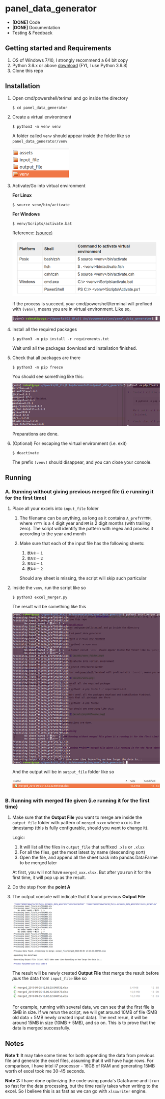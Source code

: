 # panel_data_generator

- **[DONE]** Code
- **[DONE]** Documentation
- Testing & Feedback

## Getting started and Requirements
1. OS of Windows 7/10, I strongly recommend a 64 bit copy
2. Python 3.6.x or above [download](https://www.python.org/) (FYI, I use Python 3.6.8)
3. Clone this repo

## Installation
1. Open cmd/powershell/terimal and go inside the directory
    ```
    $ cd panel_data_generator
    ```
2. Create a virtual environtment
    ```
    $ python3 -m venv venv
    ```
    A folder called `venv` should appear inside the folder like so `panel_data_generator/venv`
    
    ![](assets/venv_folder.png)

3. Activate/Go into virtual environment

    **For Linux**

    ```
    $ source venv/bin/activate
    ```
    
    **For Windows**
    ```
    $ venv/Scripts/activate.bat
    ```
    
    Reference: [(source)](https://docs.python.org/3/library/venv.html)
    
    ![](assets/venv_activate.png)
    
    If the process is succeed, your cmd/powershell/terminal will prefixed with `(venv)`, means you are in virtual environment. Like so,

    ![](assets/venv.png)
    
    
4. Install all the required packages
    ```
    $ python3 -m pip install -r requirements.txt
    ```
    Wait until all the packages download and installation finished.
5. Check that all packages are there
    ```
    $ python3 -m pip freeze
    ```
    You should see something like this:
    
    ![](assets/pip%20freeze.png)

    Preparations are done.

6. (Optional) For escaping the virtual environment (i.e. exit)
    ```
    $ deactivate
    ```
    The prefix `(venv)` should disappear, and you can close your console.



## Running

### A. Running without giving previous merged file (i.e running it for the first time)
1. Place all your excels into `input_file` folder
    1. The filename can be anything, as long as it contains `A_prefYYYMM`, where `YYYY` is a 4 digit year and `MM` is 2 digit months (with trailing zero).
    The script will identify the pattern with regex and process it according to the year and month
    2. Make sure that each of the input file has the following sheets:
        1. `表A①－１`
        2. `表A①－２`
        3. `表A②－１`
        4. `表A②－２`
        
        Should any sheet is missing, the script will skip such particular 
2. Inside the `venv`, run the script like so
    ```
    $ python3 excel_merger.py
    ```
    
    The result will be something like this
    
    ![](assets/run_console.png)
    
    And the output will be in `output_file` folder like so
    
    ![](assets/run_result.png)


### B. Running **with** merged file given (i.e running it for the first time)

1. Make sure that the **Output File** you want to merge are inside the `output_file` folder with pattern of `merged_xxxx` where xxx is the timestamp (this is fully configurable, should you want to change it).
    
    Logic:
    1. It will list all the files in `output_file` that suffixed `.xls` or `.xlsx`
    2. For all the files, get the most latest by name (descending sort)
    3. Open the file, and append all the sheet back into pandas.DataFarme to be merged later
    
    At first, you will not have `merged_xxx.xlsx`. But after you run it for the first time, it will pop up as the result.

2. Do the step from the **point A**
3. The output console will indicate that it found previous **Output File**

    ![](assets/run_console_merge.png)
    
    The result will be newly created **Output File** that merge the result before *plus* the data from `input_file` like so
    
    ![](assets/merge_nautilus.png)
    
    For example, running with several data, we can see that the first file is 5MB in size. 
    If we rerun the script, we will get around 10MB of file (5MB old data + 5MB newly created input data). 
    The next rerun, it will be around 15MB in size (10MB + 5MB), and so on.
    This is to prove that the data is merged successfully.
    



## Notes
**Note 1:** It may take some times for both appending the data from previous file and generate the excel files, assuming that it will have huge rows. 
For comparison, I have intel i7 processor - 16GB of RAM and generating 15MB worth of excel took me 30-45 seconds.

**Note 2:** I have done optimizing the code using panda's Dataframe and it run so fast for the data processing, but the time really takes when writing to the excel. So I believe this is as fast as we can go with `xlsxwriter` engine.
